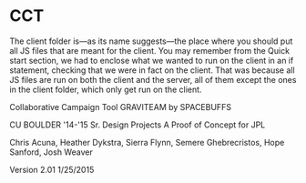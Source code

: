 # CCT

The client folder is—as its name suggests—the place where you should put all JS files that are meant for the client. 
You may remember from the Quick start section, we had to enclose what we wanted to run on the client in an if statement, 
checking that we were in fact on the client. That was because all JS files are run on both the client and the server, 
all of them except the ones in the client folder, which only get run on the client.

Collaborative Campaign Tool
GRAVITEAM by SPACEBUFFS

CU BOULDER '14-'15 Sr. Design Projects
A Proof of Concept for JPL

Chris Acuna, Heather Dykstra, Sierra Flynn, Semere Ghebrecristos, Hope Sanford, Josh Weaver

Version 2.01
1/25/2015
